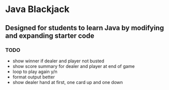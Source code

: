 # Java Blackjack

## Designed for students to learn Java by modifying and expanding starter code

### TODO

-   show winner if dealer and player not busted
-   show score summary for dealer and player at end of game
-   loop to play again y/n
-   format output better
-   show dealer hand at first, one card up and one down
